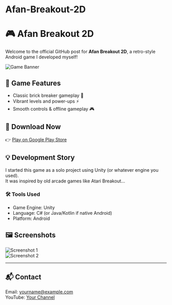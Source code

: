 # Afan-Breakout-2D
# 🎮 Afan Breakout 2D

Welcome to the official GitHub post for **Afan Breakout 2D**, a retro-style Android game I developed myself!

![Game Banner](https://your-image-link.com/banner.jpg)

## 🚀 Game Features
- Classic brick breaker gameplay 🎯
- Vibrant levels and power-ups ⚡
- Smooth controls & offline gameplay 🎮

## 📱 Download Now
👉 [Play on Google Play Store](https://play.google.com/store/apps/details?id=com.afan.breakout2d)

## 💡 Development Story

I started this game as a solo project using Unity (or whatever engine you used).  
It was inspired by old arcade games like Atari Breakout...

### 🛠️ Tools Used
- Game Engine: Unity
- Language: C# (or Java/Kotlin if native Android)
- Platform: Android

## 🖼️ Screenshots

![Screenshot 1](https://your-image-link.com/ss1.png)  
![Screenshot 2](https://your-image-link.com/ss2.png)

---

## 📬 Contact
Email: yourname@example.com  
YouTube: [Your Channel](https://youtube.com/@yourchannel)
